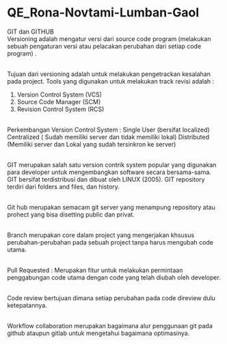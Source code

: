 # QE_Rona-Novtami-Lumban-Gaol
 
GIT dan GITHUB
<br/>Versioning adalah mengatur versi dari source code program (melakukan sebuah pengaturan versi atau pelacakan perubahan dari setiap code program) .

<br/>Tujuan dari versioning adalah untuk melakukan pengetrackan kesalahan pada project.
Tools yang digunakan untuk melakukan track revisi adalah :
1.	Version Control System (VCS)
2.	Source Code Manager (SCM)
3.	 Revision Control System (RCS)

<br/>Perkembangan Version Control System :
	Single User (bersifat localized)
	Centralized ( Sudah memiliki server dan tidak memiliki lokal)
	Distributed (Memiliki server dan Lokal yang sudah tersinkron ke server)

<br/>GIT merupakan salah satu version contrik system popular yang digunakan para developer untuk mengembangkan software secara bersama-sama. GIT bersifat terdistribusi dan dibuat oleh LINUX (2005). GIT repository terdiri dari folders and files, dan history. 

<br/>Git hub merupakan semacam git server yang menampung repository atau prohect yang bisa disetting public dan privat.

<br/>Branch merupakan core dalam project yang mengerjakan khsusus perubahan-perubahan pada sebuah project tanpa harus mengubah code utama.

<br/>Pull Requested : Merupakan fitur untuk melakukan permintaan penggabungan code utama dengan code yang telah diubah oleh developer. 

<br/>Code review bertujuan dimana setiap perubahan pada code direview dulu ketepatannya. 

<br/>Workflow collaboration merupakan bagaimana alur penggunaan git pada github ataupun gitlab untuk mengetahui bagaimana optimasinya.
